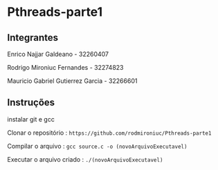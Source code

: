 # Pthreads-parte1
## Integrantes
Enrico Najjar Galdeano - 32260407

Rodrigo Mironiuc Fernandes - 32274823

Mauricio Gabriel Gutierrez Garcia - 32266601

## Instruções
instalar git e gcc

Clonar o repositório : `https://github.com/rodmironiuc/Pthreads-parte1`

Compilar o arquivo : `gcc source.c -o (novoArquivoExecutavel)`

Executar o arquivo criado : `./(novoArquivoExecutavel)`
